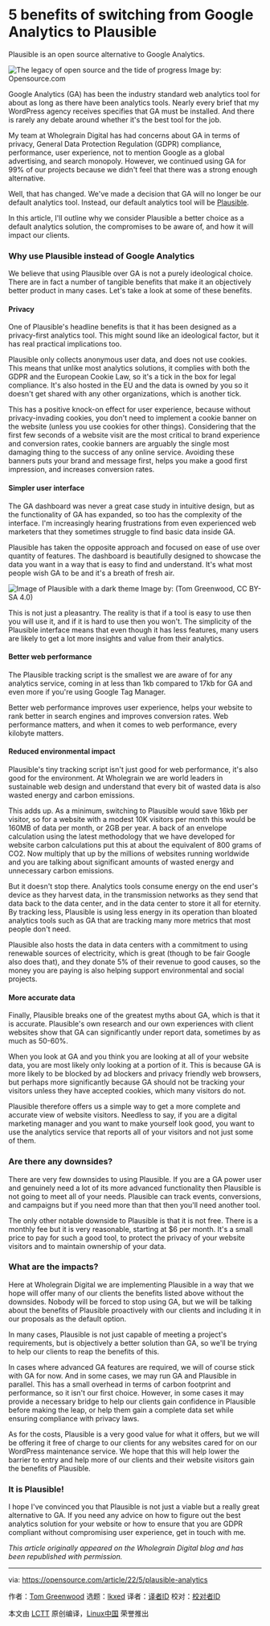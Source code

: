 [#]: subject: "5 benefits of switching from Google Analytics to Plausible"
[#]: via: "https://opensource.com/article/22/5/plausible-analytics"
[#]: author: "Tom Greenwood https://opensource.com/users/tpgreenwood"
[#]: collector: "lkxed"
[#]: translator: " "
[#]: reviewer: " "
[#]: publisher: " "
[#]: url: " "

5 benefits of switching from Google Analytics to Plausible
======
Plausible is an open source alternative to Google Analytics.

![The legacy of open source and the tide of progress][1]
Image by: Opensource.com

Google Analytics (GA) has been the industry standard web analytics tool for about as long as there have been analytics tools. Nearly every brief that my WordPress agency receives specifies that GA must be installed. And there is rarely any debate around whether it's the best tool for the job.

My team at Wholegrain Digital has had concerns about GA in terms of privacy, General Data Protection Regulation (GDPR) compliance, performance, user experience, not to mention Google as a global advertising, and search monopoly. However, we continued using GA for 99% of our projects because we didn't feel that there was a strong enough alternative.

Well, that has changed. We've made a decision that GA will no longer be our default analytics tool. Instead, our default analytics tool will be [Plausible][2].

In this article, I'll outline why we consider Plausible a better choice as a default analytics solution, the compromises to be aware of, and how it will impact our clients.

### Why use Plausible instead of Google Analytics

We believe that using Plausible over GA is not a purely ideological choice. There are in fact a number of tangible benefits that make it an objectively better product in many cases. Let's take a look at some of these benefits.

#### Privacy

One of Plausible's headline benefits is that it has been designed as a privacy-first analytics tool. This might sound like an ideological factor, but it has real practical implications too.

Plausible only collects anonymous user data, and does not use cookies. This means that unlike most analytics solutions, it complies with both the GDPR and the European Cookie Law, so it's a tick in the box for legal compliance. It's also hosted in the EU and the data is owned by you so it doesn't get shared with any other organizations, which is another tick.

This has a positive knock-on effect for user experience, because without privacy-invading cookies, you don't need to implement a cookie banner on the website (unless you use cookies for other things). Considering that the first few seconds of a website visit are the most critical to brand experience and conversion rates, cookie banners are arguably the single most damaging thing to the success of any online service. Avoiding these banners puts your brand and message first, helps you make a good first impression, and increases conversion rates.

#### Simpler user interface

The GA dashboard was never a great case study in intuitive design, but as the functionality of GA has expanded, so too has the complexity of the interface. I'm increasingly hearing frustrations from even experienced web marketers that they sometimes struggle to find basic data inside GA.

Plausible has taken the opposite approach and focused on ease of use over quantity of features. The dashboard is beautifully designed to showcase the data you want in a way that is easy to find and understand. It's what most people wish GA to be and it's a breath of fresh air.

![Image of Plausible with a dark theme][3]
Image by: (Tom Greenwood, CC BY-SA 4.0)

This is not just a pleasantry. The reality is that if a tool is easy to use then you will use it, and if it is hard to use then you won't. The simplicity of the Plausible interface means that even though it has less features, many users are likely to get a lot more insights and value from their analytics.

#### Better web performance

The Plausible tracking script is the smallest we are aware of for any analytics service, coming in at less than 1kb compared to 17kb for GA and even more if you're using Google Tag Manager.

Better web performance improves user experience, helps your website to rank better in search engines and improves conversion rates. Web performance matters, and when it comes to web performance, every kilobyte matters.

#### Reduced environmental impact

Plausible's tiny tracking script isn't just good for web performance, it's also good for the environment. At Wholegrain we are world leaders in sustainable web design and understand that every bit of wasted data is also wasted energy and carbon emissions.

This adds up. As a minimum, switching to Plausible would save 16kb per visitor, so for a website with a modest 10K visitors per month this would be 160MB of data per month, or 2GB per year. A back of an envelope calculation using the latest methodology that we have developed for website carbon calculations put this at about the equivalent of 800 grams of CO2. Now multiply that up by the millions of websites running worldwide and you are talking about significant amounts of wasted energy and unnecessary carbon emissions.

But it doesn't stop there. Analytics tools consume energy on the end user's device as they harvest data, in the transmission networks as they send that data back to the data center, and in the data center to store it all for eternity. By tracking less, Plausible is using less energy in its operation than bloated analytics tools such as GA that are tracking many more metrics that most people don't need.

Plausible also hosts the data in data centers with a commitment to using renewable sources of electricity, which is great (though to be fair Google also does that), and they donate 5% of their revenue to good causes, so the money you are paying is also helping support environmental and social projects.

#### More accurate data

Finally, Plausible breaks one of the greatest myths about GA, which is that it is accurate. Plausible's own research and our own experiences with client websites show that GA can significantly under report data, sometimes by as much as 50-60%.

When you look at GA and you think you are looking at all of your website data, you are most likely only looking at a portion of it. This is because GA is more likely to be blocked by ad blockers and privacy friendly web browsers, but perhaps more significantly because GA should not be tracking your visitors unless they have accepted cookies, which many visitors do not.

Plausible therefore offers us a simple way to get a more complete and accurate view of website visitors. Needless to say, if you are a digital marketing manager and you want to make yourself look good, you want to use the analytics service that reports all of your visitors and not just some of them.

### Are there any downsides?

There are very few downsides to using Plausible. If you are a GA power user and genuinely need a lot of its more advanced functionality then Plausible is not going to meet all of your needs. Plausible can track events, conversions, and campaigns but if you need more than that then you'll need another tool.

The only other notable downside to Plausible is that it is not free. There is a monthly fee but it is very reasonable, starting at $6 per month. It's a small price to pay for such a good tool, to protect the privacy of your website visitors and to maintain ownership of your data.

### What are the impacts?

Here at Wholegrain Digital we are implementing Plausible in a way that we hope will offer many of our clients the benefits listed above without the downsides. Nobody will be forced to stop using GA, but we will be talking about the benefits of Plausible proactively with our clients and including it in our proposals as the default option.

In many cases, Plausible is not just capable of meeting a project's requirements, but is objectively a better solution than GA, so we'll be trying to help our clients to reap the benefits of this.

In cases where advanced GA features are required, we will of course stick with GA for now. And in some cases, we may run GA and Plausible in parallel. This has a small overhead in terms of carbon footprint and performance, so it isn't our first choice. However, in some cases it may provide a necessary bridge to help our clients gain confidence in Plausible before making the leap, or help them gain a complete data set while ensuring compliance with privacy laws.

As for the costs, Plausible is a very good value for what it offers, but we will be offering it free of charge to our clients for any websites cared for on our WordPress maintenance service. We hope that this will help lower the barrier to entry and help more of our clients and their website visitors gain the benefits of Plausible.

### It is Plausible!

I hope I've convinced you that Plausible is not just a viable but a really great alternative to GA. If you need any advice on how to figure out the best analytics solution for your website or how to ensure that you are GDPR compliant without compromising user experience, get in touch with me.

*This article originally appeared on the Wholegrain Digital blog and has been republished with permission.*

--------------------------------------------------------------------------------

via: https://opensource.com/article/22/5/plausible-analytics

作者：[Tom Greenwood][a]
选题：[lkxed][b]
译者：[译者ID](https://github.com/译者ID)
校对：[校对者ID](https://github.com/校对者ID)

本文由 [LCTT](https://github.com/LCTT/TranslateProject) 原创编译，[Linux中国](https://linux.cn/) 荣誉推出

[a]: https://opensource.com/users/tpgreenwood
[b]: https://github.com/lkxed
[1]: https://opensource.com/sites/default/files/lead-images/LIFE_wavegraph.png
[2]: https://plausible.io
[3]: https://opensource.com/sites/default/files/2022-05/Plausible-%C2%B7-websitecarbon-com.jpg
